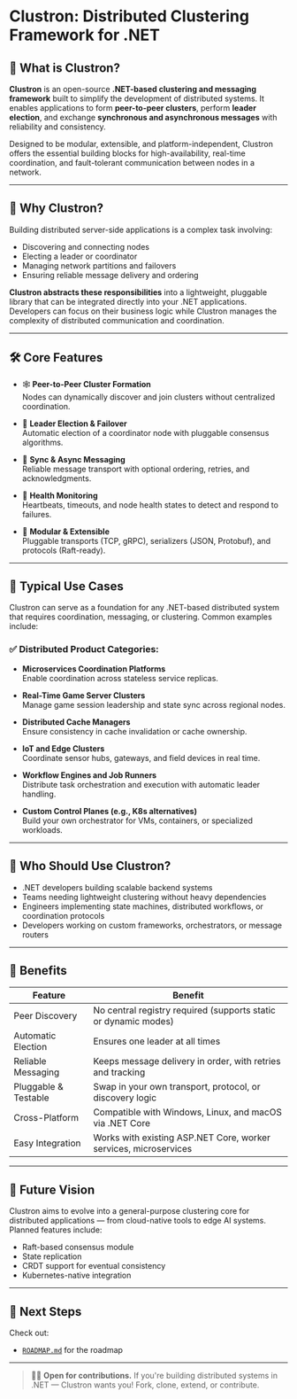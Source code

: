 
# Clustron: Distributed Clustering Framework for .NET

## 📘 What is Clustron?

**Clustron** is an open-source **.NET-based clustering and messaging framework** built to simplify the development of distributed systems. It enables applications to form **peer-to-peer clusters**, perform **leader election**, and exchange **synchronous and asynchronous messages** with reliability and consistency.

Designed to be modular, extensible, and platform-independent, Clustron offers the essential building blocks for high-availability, real-time coordination, and fault-tolerant communication between nodes in a network.

---

## 🎯 Why Clustron?

Building distributed server-side applications is a complex task involving:
- Discovering and connecting nodes
- Electing a leader or coordinator
- Managing network partitions and failovers
- Ensuring reliable message delivery and ordering

**Clustron abstracts these responsibilities** into a lightweight, pluggable library that can be integrated directly into your .NET applications. Developers can focus on their business logic while Clustron manages the complexity of distributed communication and coordination.

---

## 🛠️ Core Features

- 🕸️ **Peer-to-Peer Cluster Formation**  
  Nodes can dynamically discover and join clusters without centralized coordination.

- 👑 **Leader Election & Failover**  
  Automatic election of a coordinator node with pluggable consensus algorithms.

- 🔄 **Sync & Async Messaging**  
  Reliable message transport with optional ordering, retries, and acknowledgments.

- 🧠 **Health Monitoring**  
  Heartbeats, timeouts, and node health states to detect and respond to failures.

- 🧩 **Modular & Extensible**  
  Pluggable transports (TCP, gRPC), serializers (JSON, Protobuf), and protocols (Raft-ready).

---

## 🧩 Typical Use Cases

Clustron can serve as a foundation for any .NET-based distributed system that requires coordination, messaging, or clustering. Common examples include:

### ✅ Distributed Product Categories:
- **Microservices Coordination Platforms**  
  Enable coordination across stateless service replicas.

- **Real-Time Game Server Clusters**  
  Manage game session leadership and state sync across regional nodes.

- **Distributed Cache Managers**  
  Ensure consistency in cache invalidation or cache ownership.

- **IoT and Edge Clusters**  
  Coordinate sensor hubs, gateways, and field devices in real time.

- **Workflow Engines and Job Runners**  
  Distribute task orchestration and execution with automatic leader handling.

- **Custom Control Planes (e.g., K8s alternatives)**  
  Build your own orchestrator for VMs, containers, or specialized workloads.

---

## 🧠 Who Should Use Clustron?

- .NET developers building scalable backend systems
- Teams needing lightweight clustering without heavy dependencies
- Engineers implementing state machines, distributed workflows, or coordination protocols
- Developers working on custom frameworks, orchestrators, or message routers

---

## 🚀 Benefits

| Feature                         | Benefit                                                           |
|----------------------------------|--------------------------------------------------------------------|
| Peer Discovery                  | No central registry required (supports static or dynamic modes)   |
| Automatic Election              | Ensures one leader at all times                                   |
| Reliable Messaging              | Keeps message delivery in order, with retries and tracking        |
| Pluggable & Testable            | Swap in your own transport, protocol, or discovery logic          |
| Cross-Platform                  | Compatible with Windows, Linux, and macOS via .NET Core           |
| Easy Integration                | Works with existing ASP.NET Core, worker services, microservices  |

---

## 🔭 Future Vision

Clustron aims to evolve into a general-purpose clustering core for distributed applications — from cloud-native tools to edge AI systems. Planned features include:
- Raft-based consensus module
- State replication
- CRDT support for eventual consistency
- Kubernetes-native integration

---

## 📄 Next Steps

Check out:
- [`ROADMAP.md`](./ROADMAP.md) for the roadmap


---

> 🧑‍💻 **Open for contributions.** If you're building distributed systems in .NET — Clustron wants you! Fork, clone, extend, or contribute.
